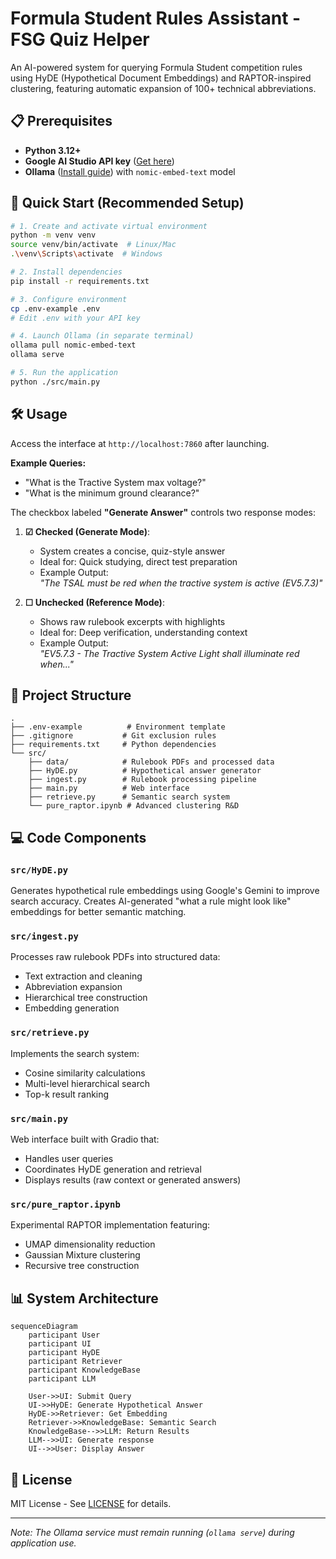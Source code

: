 
# Formula Student Rules Assistant - FSG Quiz Helper

An AI-powered system for querying Formula Student competition rules using HyDE (Hypothetical Document Embeddings) and RAPTOR-inspired clustering, featuring automatic expansion of 100+ technical abbreviations.

## 📋 Prerequisites
- **Python 3.12+**
- **Google AI Studio API key** ([Get here](https://aistudio.google.com/apikey))
- **Ollama** ([Install guide](https://ollama.ai/)) with `nomic-embed-text` model

## 🚀 Quick Start (Recommended Setup)
```bash
# 1. Create and activate virtual environment
python -m venv venv
source venv/bin/activate  # Linux/Mac
.\venv\Scripts\activate  # Windows

# 2. Install dependencies
pip install -r requirements.txt

# 3. Configure environment
cp .env-example .env
# Edit .env with your API key

# 4. Launch Ollama (in separate terminal)
ollama pull nomic-embed-text
ollama serve

# 5. Run the application
python ./src/main.py
```

## 🛠️ Usage
Access the interface at `http://localhost:7860` after launching.

**Example Queries:**
- "What is the Tractive System max voltage?"
- "What is the minimum ground clearance?"

The checkbox labeled **"Generate Answer"** controls two response modes:

1. **☑ Checked (Generate Mode)**:  
   - System creates a concise, quiz-style answer  
   - Ideal for: Quick studying, direct test preparation  
   - Example Output:  
     *"The TSAL must be red when the tractive system is active (EV5.7.3)"*

2. **☐ Unchecked (Reference Mode)**:  
   - Shows raw rulebook excerpts with highlights  
   - Ideal for: Deep verification, understanding context  
   - Example Output:  
     *"EV5.7.3 - The Tractive System Active Light shall illuminate red when..."*

## 📁 Project Structure
```
.
├── .env-example          # Environment template
├── .gitignore           # Git exclusion rules
├── requirements.txt     # Python dependencies
└── src/
    ├── data/            # Rulebook PDFs and processed data
    ├── HyDE.py          # Hypothetical answer generator
    ├── ingest.py        # Rulebook processing pipeline
    ├── main.py          # Web interface
    ├── retrieve.py      # Semantic search system
    └── pure_raptor.ipynb # Advanced clustering R&D
```

## 💻 Code Components

### `src/HyDE.py`
Generates hypothetical rule embeddings using Google's Gemini to improve search accuracy. Creates AI-generated "what a rule might look like" embeddings for better semantic matching.

### `src/ingest.py`
Processes raw rulebook PDFs into structured data:
- Text extraction and cleaning
- Abbreviation expansion
- Hierarchical tree construction
- Embedding generation

### `src/retrieve.py`
Implements the search system:
- Cosine similarity calculations
- Multi-level hierarchical search
- Top-k result ranking

### `src/main.py`
Web interface built with Gradio that:
- Handles user queries
- Coordinates HyDE generation and retrieval
- Displays results (raw context or generated answers)

### `src/pure_raptor.ipynb`
Experimental RAPTOR implementation featuring:
- UMAP dimensionality reduction
- Gaussian Mixture clustering
- Recursive tree construction


## 📊 System Architecture
```mermaid
sequenceDiagram
    participant User
    participant UI
    participant HyDE
    participant Retriever
    participant KnowledgeBase
    participant LLM
    
    User->>UI: Submit Query
    UI->>HyDE: Generate Hypothetical Answer
    HyDE->>Retriever: Get Embedding
    Retriever->>KnowledgeBase: Semantic Search
    KnowledgeBase-->>LLM: Return Results
    LLM-->>UI: Generate response
    UI-->>User: Display Answer
```

## 📜 License
MIT License - See [LICENSE](LICENSE) for details.

---

*Note: The Ollama service must remain running (`ollama serve`) during application use.*

